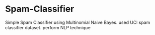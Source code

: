 # Spam-Classifier
Simple Spam Classifier using Multinomial Naive Bayes. used  UCI spam classifier dataset. perform NLP technique
